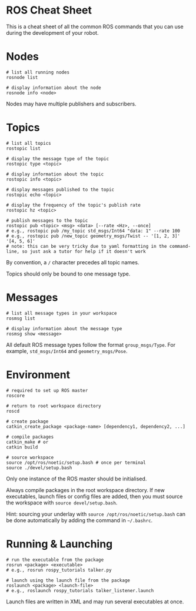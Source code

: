 # ROS Cheat Sheet
This is a cheat sheet of all the common ROS commands that you can use during the development of your robot.

# Nodes
```SH
# list all running nodes
rosnode list

# display information about the node
rosnode info <node>
```
Nodes may have multiple publishers and subscribers.

# Topics
```SH
# list all topics
rostopic list

# display the message type of the topic
rostopic type <topic>

# display information about the topic
rostopic info <topic>

# display messages published to the topic
rostopic echo <topic>

# display the frequency of the topic's publish rate
rostopic hz <topic>

# publish messages to the topic
rostopic pub <topic> <msg> <data> [--rate <Hz>, --once]
# e.g., rostopic pub /my_topic std_msgs/Int64 "data: 1" --rate 100
# e.g., rostopic pub /new_topic geometry_msgs/Twist -- '[1, 2, 3]' '[4, 5, 6]'
# note: this can be very tricky due to yaml formatting in the command-line, so just ask a tutor for help if it doesn't work
```
By convention, a `/` character precedes all topic names.

Topics should only be bound to one message type.

# Messages
```SH
# list all message types in your workspace
rosmsg list

# display information about the message type
rosmsg show <message>
```
All default ROS message types follow the format `group_msgs/Type`. For example, `std_msgs/Int64` and `geometry_msgs/Pose`.

# Environment
```SH
# required to set up ROS master
roscore

# return to root workspace directory
roscd

# create package
catkin_create_package <package-name> [dependency1, dependency2, ...]

# compile packages
catkin_make # or
catkin build

# source workspace
source /opt/ros/noetic/setup.bash # once per terminal
source ./devel/setup.bash
```
Only one instance of the ROS master should be initialised.

Always compile packages in the root workspace directory. If new executables, launch files or config files are added, then you must source the workspace with `source devel/setup.bash`.

Hint: sourcing your underlay with `source /opt/ros/noetic/setup.bash` can be done automatically by adding the command in `~/.bashrc`.

# Running & Launching
```SH
# run the executable from the package
rosrun <package> <executable>
# e.g., rosrun rospy_tutorials talker.py

# launch using the launch file from the package
roslaunch <package> <launch-file>
# e.g., roslaunch rospy_tutorials talker_listener.launch
```
Launch files are written in XML and may run several executables at once.